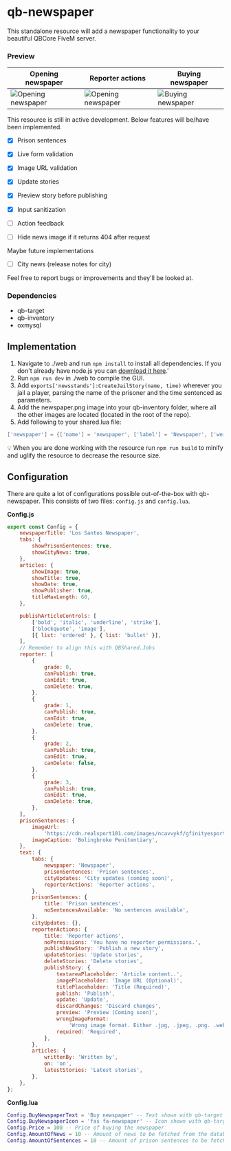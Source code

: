 # qb-newspaper

This standalone resource will add a newspaper functionality to your beautiful QBCore FiveM server.

### Preview
| Opening newspaper | Reporter actions | Buying newspaper |
|--------------------| --------------- | -----------------|
| ![Opening newspaper](https://i.imgur.com/zEXI3oh.png) | ![Opening newspaper](https://i.imgur.com/68pjuKY.png) | ![Buying newspaper](https://i.imgur.com/ounIQJY.png) |

This resource is still in active development. Below features will be/have been implemented.

- [x] Prison sentences
- [x] Live form validation
- [x] Image URL validation
- [x] Update stories
- [x] Preview story before publishing
- [x] Input sanitization
- [ ] Action feedback
- [ ] Hide news image if it returns 404 after request


Maybe future implementations
- [ ] City news (release notes for city)

Feel free to report bugs or improvements and they'll be looked at.

### Dependencies
- qb-target
- qb-inventory
- oxmysql

## Implementation

1. Navigate to ./web and run `npm install` to install all dependencies. If you don't already have node.js you can [download it here](https://nodejs.org/en/download/).'
2. Run `npm run dev` in ./web to compile the GUI.
3. Add `exports['newsstands']:CreateJailStory(name, time)` wherever you jail a player, parsing the name of the prisoner and the time sentenced as parameters.
4. Add the newspaper.png image into your qb-inventory folder, where all the other images are located (located in the root of the repo).
5. Add following to your shared.lua file:

```lua
['newspaper'] = {['name'] = 'newspaper', ['label'] = 'Newspaper', ['weight'] = 10, ['type'] = 'item', ['image'] = 'newspaper.png', ['unique'] = false , ['useable'] = true, ['shouldClose'] = true, ['combinable'] = nil, ['description'] = 'Los Santos Newspaper'},
```

:bulb: When you are done working with the resource run `npm run build` to minify and uglify the resource to decrease the resource size.

## Configuration

There are quite a lot of configurations possible out-of-the-box with qb-newspaper. This consists of two files: `config.js` and `config.lua`.

**Config.js**
```js
export const Config = {
	newspaperTitle: 'Los Santos Newspaper',
	tabs: {
		showPrisonSentences: true,
		showCityNews: true,
	},
	articles: {
		showImage: true,
		showTitle: true,
		showDate: true,
		showPublisher: true,
		titleMaxLength: 60,
	},

	publishArticleControls: [
		['bold', 'italic', 'underline', 'strike'],
		['blockquote', 'image'],
		[{ list: 'ordered' }, { list: 'bullet' }],
	],
	// Remember to align this with QBShared.Jobs
	reporter: [
		{
			grade: 0,
			canPublish: true,
			canEdit: true,
			canDelete: true,
		},
		{
			grade: 1,
			canPublish: true,
			canEdit: true,
			canDelete: true,
		},
		{
			grade: 2,
			canPublish: true,
			canEdit: true,
			canDelete: false,
		},
		{
			grade: 3,
			canPublish: true,
			canEdit: true,
			canDelete: true,
		},
	],
	prisonSentences: {
		imageUrl:
			'https://cdn.realsport101.com/images/ncavvykf/gfinityesports/94d9c2c9e240b6b4e792a705ead0a0d188c1af47-808x455.png?w=686&h=386&auto=format',
		imageCaption: 'Bolingbroke Penitentiary',
	},
	text: {
		tabs: {
			newspaper: 'Newspaper',
			prisonSentences: 'Prison sentences',
			cityUpdates: 'City updates (coming soon)',
			reporterActions: 'Reporter actions',
		},
		prisonSentences: {
			title: 'Prison sentences',
			noSentencesAvailable: 'No sentences available',
		},
		cityUpdates: {},
		reporterActions: {
			title: 'Reporter actions',
			noPermissions: 'You have no reporter permissions.',
			publishNewStory: 'Publish a new story',
			updateStories: 'Update stories',
			deleteStories: 'Delete stories',
			publishStory: {
				textareaPlaceholder: 'Article content..',
				imagePlaceholder: 'Image URL (Optional)',
				titlePlaceholder: 'Title (Required)',
				publish: 'Publish',
				update: 'Update',
				discardChanges: 'Discard changes',
				preview: 'Preview (Coming soon)',
				wrongImageFormat:
					'Wrong image format. Either .jpg, .jpeg, .png. .webp, .avif, .gif, or .svg expected',
				required: 'Required',
			},
		},
		articles: {
			writtenBy: 'Written by',
			on: 'on',
			latestStories: 'Latest stories',
		},
	},
};

```

**Config.lua**
```lua
Config.BuyNewspaperText = 'Buy newspaper' -- Text shown with qb-target
Config.BuyNewspaperIcon = 'fas fa-newspaper' -- Icon shown with qb-target
Config.Price = 100 -- Price of buying the newspaper
Config.AmountOfNews = 10 -- Amount of news to be fetched from the database
Config.AmountOfSentences = 10 -- Amount of prison sentences to be fetched from the database
```

